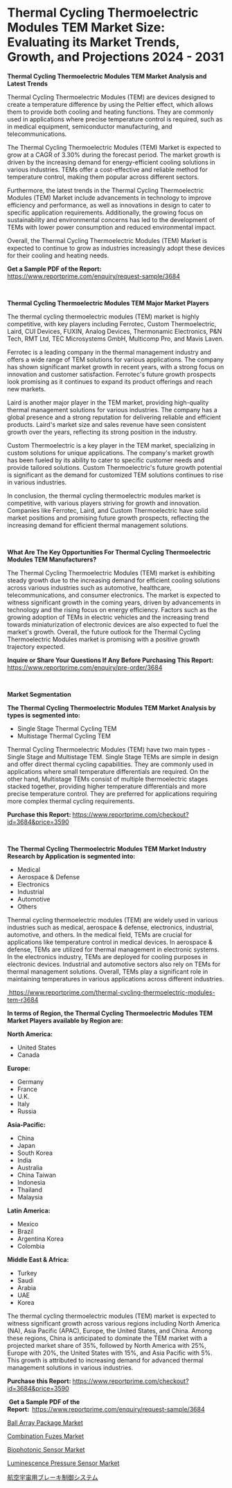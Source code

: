 <p><h1>Thermal Cycling Thermoelectric Modules TEM Market Size: Evaluating its Market Trends, Growth, and Projections 2024 - 2031</h1></p><p><strong>Thermal Cycling Thermoelectric Modules TEM Market Analysis and Latest Trends</strong></p>
<p><p>Thermal Cycling Thermoelectric Modules (TEM) are devices designed to create a temperature difference by using the Peltier effect, which allows them to provide both cooling and heating functions. They are commonly used in applications where precise temperature control is required, such as in medical equipment, semiconductor manufacturing, and telecommunications.</p><p>The Thermal Cycling Thermoelectric Modules (TEM) Market is expected to grow at a CAGR of 3.30% during the forecast period. The market growth is driven by the increasing demand for energy-efficient cooling solutions in various industries. TEMs offer a cost-effective and reliable method for temperature control, making them popular across different sectors.</p><p>Furthermore, the latest trends in the Thermal Cycling Thermoelectric Modules (TEM) Market include advancements in technology to improve efficiency and performance, as well as innovations in design to cater to specific application requirements. Additionally, the growing focus on sustainability and environmental concerns has led to the development of TEMs with lower power consumption and reduced environmental impact.</p><p>Overall, the Thermal Cycling Thermoelectric Modules (TEM) Market is expected to continue to grow as industries increasingly adopt these devices for their cooling and heating needs.</p></p>
<p><strong>Get a Sample PDF of the Report:&nbsp;</strong> <a href="https://www.reportprime.com/enquiry/request-sample/3684">https://www.reportprime.com/enquiry/request-sample/3684</a></p>
<p>&nbsp;</p>
<p><strong>Thermal Cycling Thermoelectric Modules TEM Major Market Players</strong></p>
<p><p>The thermal cycling thermoelectric modules (TEM) market is highly competitive, with key players including Ferrotec, Custom Thermoelectric, Laird, CUI Devices, FUXIN, Analog Devices, Thermonamic Electronics, P&N Tech, RMT Ltd, TEC Microsystems GmbH, Multicomp Pro, and Mavis Laven.</p><p>Ferrotec is a leading company in the thermal management industry and offers a wide range of TEM solutions for various applications. The company has shown significant market growth in recent years, with a strong focus on innovation and customer satisfaction. Ferrotec's future growth prospects look promising as it continues to expand its product offerings and reach new markets.</p><p>Laird is another major player in the TEM market, providing high-quality thermal management solutions for various industries. The company has a global presence and a strong reputation for delivering reliable and efficient products. Laird's market size and sales revenue have seen consistent growth over the years, reflecting its strong position in the industry.</p><p>Custom Thermoelectric is a key player in the TEM market, specializing in custom solutions for unique applications. The company's market growth has been fueled by its ability to cater to specific customer needs and provide tailored solutions. Custom Thermoelectric's future growth potential is significant as the demand for customized TEM solutions continues to rise in various industries.</p><p>In conclusion, the thermal cycling thermoelectric modules market is competitive, with various players striving for growth and innovation. Companies like Ferrotec, Laird, and Custom Thermoelectric have solid market positions and promising future growth prospects, reflecting the increasing demand for efficient thermal management solutions.</p></p>
<p>&nbsp;</p>
<p><strong>What Are The Key Opportunities For Thermal Cycling Thermoelectric Modules TEM Manufacturers?</strong></p>
<p><p>The Thermal Cycling Thermoelectric Modules (TEM) market is exhibiting steady growth due to the increasing demand for efficient cooling solutions across various industries such as automotive, healthcare, telecommunications, and consumer electronics. The market is expected to witness significant growth in the coming years, driven by advancements in technology and the rising focus on energy efficiency. Factors such as the growing adoption of TEMs in electric vehicles and the increasing trend towards miniaturization of electronic devices are also expected to fuel the market's growth. Overall, the future outlook for the Thermal Cycling Thermoelectric Modules market is promising with a positive growth trajectory expected.</p></p>
<p><strong>Inquire or Share Your Questions If Any Before Purchasing This Report:</strong> <a href="https://www.reportprime.com/enquiry/pre-order/3684">https://www.reportprime.com/enquiry/pre-order/3684</a></p>
<p>&nbsp;</p>
<p><strong>Market Segmentation</strong></p>
<p><strong>The Thermal Cycling Thermoelectric Modules TEM Market Analysis by types is segmented into:</strong></p>
<p><ul><li>Single Stage Thermal Cycling TEM</li><li>Multistage Thermal Cycling TEM</li></ul></p>
<p><p>Thermal Cycling Thermoelectric Modules (TEM) have two main types - Single Stage and Multistage TEM. Single Stage TEMs are simple in design and offer direct thermal cycling capabilities. They are commonly used in applications where small temperature differentials are required. On the other hand, Multistage TEMs consist of multiple thermoelectric stages stacked together, providing higher temperature differentials and more precise temperature control. They are preferred for applications requiring more complex thermal cycling requirements.</p></p>
<p><strong>Purchase this Report:&nbsp;</strong><a href="https://www.reportprime.com/checkout?id=3684&price=3590">https://www.reportprime.com/checkout?id=3684&price=3590</a></p>
<p>&nbsp;</p>
<p><strong>The Thermal Cycling Thermoelectric Modules TEM Market Industry Research by Application is segmented into:</strong></p>
<p><ul><li>Medical</li><li>Aerospace & Defense</li><li>Electronics</li><li>Industrial</li><li>Automotive</li><li>Others</li></ul></p>
<p><p>Thermal cycling thermoelectric modules (TEM) are widely used in various industries such as medical, aerospace & defense, electronics, industrial, automotive, and others. In the medical field, TEMs are crucial for applications like temperature control in medical devices. In aerospace & defense, TEMs are utilized for thermal management in electronic systems. In the electronics industry, TEMs are deployed for cooling purposes in electronic devices. Industrial and automotive sectors also rely on TEMs for thermal management solutions. Overall, TEMs play a significant role in maintaining temperatures in various applications across different industries.</p></p>
<p><a href="https://www.reportprime.com/thermal-cycling-thermoelectric-modules-tem-r3684">&nbsp;https://www.reportprime.com/thermal-cycling-thermoelectric-modules-tem-r3684</a></p>
<p><strong>In terms of Region, the Thermal Cycling Thermoelectric Modules TEM Market Players available by Region are:</strong></p>
<p>
    <p> <strong> North America: </strong>
        <ul>
            <li>United States</li>
            <li>Canada</li>
        </ul>
        </p> 
    <p> <strong> Europe: </strong>
        <ul>
            <li>Germany</li>
            <li>France</li>
            <li>U.K.</li>
            <li>Italy</li>
            <li>Russia</li>
        </ul>
        </p> 
    <p> <strong> Asia-Pacific: </strong>
        <ul>
            <li>China</li>
            <li>Japan</li>
            <li>South Korea</li>
            <li>India</li>
            <li>Australia</li>
            <li>China Taiwan</li>
            <li>Indonesia</li>
            <li>Thailand</li>
            <li>Malaysia</li>
        </ul>
        </p> 
    <p> <strong> Latin America: </strong>
        <ul>
            <li>Mexico</li>
            <li>Brazil</li>
            <li>Argentina Korea</li>
            <li>Colombia</li>
        </ul>
        </p> 
    <p> <strong> Middle East & Africa: </strong>
        <ul>
            <li>Turkey</li>
            <li>Saudi</li>
            <li>Arabia</li>
            <li>UAE</li>
            <li>Korea</li>
        </ul>
    </p>
    </p>
<p><p>The thermal cycling thermoelectric modules (TEM) market is expected to witness significant growth across various regions including North America (NA), Asia Pacific (APAC), Europe, the United States, and China. Among these regions, China is anticipated to dominate the TEM market with a projected market share of 35%, followed by North America with 25%, Europe with 20%, the United States with 15%, and Asia Pacific with 5%. This growth is attributed to increasing demand for advanced thermal management solutions in various industries.</p></p>
<p><strong>Purchase this Report: </strong><a href="https://www.reportprime.com/checkout?id=3684&price=3590">https://www.reportprime.com/checkout?id=3684&price=3590</a></p>
<p>&nbsp;<strong>Get a Sample PDF of the Report:&nbsp;&nbsp;</strong><a href="https://www.reportprime.com/enquiry/request-sample/3684">https://www.reportprime.com/enquiry/request-sample/3684</a></p>
<p><strong></strong></p>
<p><p><a href="https://github.com/riwar777/Market-Research-Report-List-2/blob/main/ball-array-package-market.md">Ball Array Package Market</a></p><p><a href="https://github.com/goodweq44/Market-Research-Report-List-2/blob/main/combination-fuzes-market.md">Combination Fuzes Market</a></p><p><a href="https://github.com/jahid123ahm/Market-Research-Report-List-2/blob/main/biophotonic-sensor-market.md">Biophotonic Sensor Market</a></p><p><a href="https://github.com/ajohirul8010/Market-Research-Report-List-1/blob/main/luminescence-pressure-sensor-market.md">Luminescence Pressure Sensor Market</a></p><p><a href="https://github.com/SimeonBode1/Market-Research-Report-List-2/blob/main/509023683499.md">航空宇宙用ブレーキ制御システム</a></p></p>